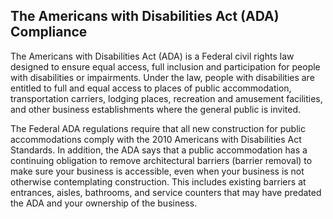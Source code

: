 ## The Americans with Disabilities Act (ADA) Compliance

The Americans with Disabilities Act (ADA) is a Federal civil rights law designed to ensure equal access, full inclusion and participation for people with disabilities or impairments. Under the law, people with disabilities are entitled to full and equal access to places of public accommodation, transportation carriers, lodging places, recreation and amusement facilities, and other business establishments where the general public is invited.

The Federal ADA regulations require that all new construction for public accommodations comply with the 2010 Americans with Disabilities Act Standards. In addition, the ADA says that a public accommodation has a continuing obligation to remove architectural barriers (barrier removal) to make sure your business is accessible, even when your business is not otherwise contemplating construction. This includes existing barriers at entrances, aisles, bathrooms, and service counters that may have predated the ADA and your ownership of the business.
